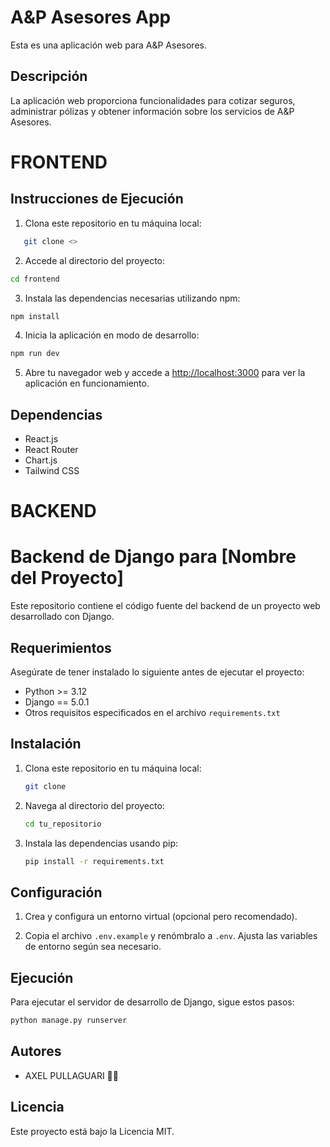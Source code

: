 # A&P Asesores App

Esta es una aplicación web para A&P Asesores.

## Descripción

La aplicación web proporciona funcionalidades para cotizar seguros, administrar pólizas y obtener información sobre los servicios de A&P Asesores.

# FRONTEND

## Instrucciones de Ejecución

1. Clona este repositorio en tu máquina local:

```bash
   git clone <>
```

2. Accede al directorio del proyecto:

```bash
cd frontend
```

3. Instala las dependencias necesarias utilizando npm:

```bash
npm install
```

4. Inicia la aplicación en modo de desarrollo:

```bash
npm run dev
```

5. Abre tu navegador web y accede a [http://localhost:3000](http://localhost:3000) para ver la aplicación en funcionamiento.

## Dependencias

- React.js
- React Router
- Chart.js
- Tailwind CSS

# BACKEND

# Backend de Django para [Nombre del Proyecto]

Este repositorio contiene el código fuente del backend de un proyecto web desarrollado con Django.

## Requerimientos

Asegúrate de tener instalado lo siguiente antes de ejecutar el proyecto:

- Python >= 3.12
- Django == 5.0.1
- Otros requisitos especificados en el archivo `requirements.txt`

## Instalación

1. Clona este repositorio en tu máquina local:

   ```bash
   git clone
   ```

2. Navega al directorio del proyecto:

   ```bash
   cd tu_repositorio
   ```

3. Instala las dependencias usando pip:

   ```bash
   pip install -r requirements.txt
   ```

## Configuración

1. Crea y configura un entorno virtual (opcional pero recomendado).

2. Copia el archivo `.env.example` y renómbralo a `.env`. Ajusta las variables de entorno según sea necesario.

## Ejecución

Para ejecutar el servidor de desarrollo de Django, sigue estos pasos:

```bash
python manage.py runserver
```

## Autores

- AXEL PULLAGUARI 😶‍🌫️

## Licencia

Este proyecto está bajo la Licencia MIT.
